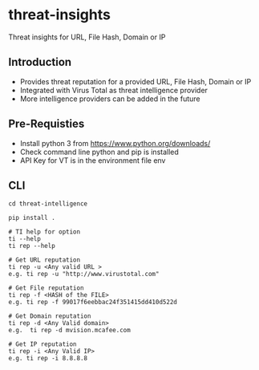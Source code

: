 # threat-insights
Threat insights for URL, File Hash, Domain or IP


Introduction
---
  * Provides threat reputation for a provided URL, File Hash, Domain or IP
  * Integrated with Virus Total as threat intelligence provider
  * More intelligence providers can be added in the future
  
Pre-Requisties
---
  * Install python 3 from https://www.python.org/downloads/
  * Check command line python and pip is installed
  * API Key for VT is in the environment file env
  
CLI
---
```
cd threat-intelligence

pip install .

# TI help for option
ti --help
ti rep --help

# Get URL reputation 
ti rep -u <Any valid URL >
e.g. ti rep -u "http://www.virustotal.com"

# Get File reputation
ti rep -f <HASH of the FILE>
e.g. ti rep -f 99017f6eebbac24f351415dd410d522d

# Get Domain reputation
ti rep -d <Any Valid domain>
e.g.  ti rep -d mvision.mcafee.com

# Get IP reputation
ti rep -i <Any Valid IP>
e.g. ti rep -i 8.8.8.8

```